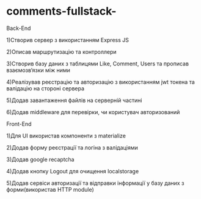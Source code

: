 # comments-fullstack-

Back-End

1)Створив сервер з використанням Express JS

2)Описав маршрутизацію та контроллери

3)Створив базу даних з таблицями Like, Comment, Users та прописав взаємозв‘язки між ними

4)Реалізував реєстрацію та авторизацію з використанням jwt токена та валідацію на стороні сервера

5)Додав завантаження файлів на серверній частині

6)Додав middleware для перевірки, чи користувач авторизований

Front-End

1)Для UI використав компоненти з materialize

2)Додав форму реєстрації та логіна з валідаціями

3)Додав google recaptcha

4)Додав кнопку Logout для очищення localstorage

5)Додав сервіси авторизації та відправки інформації у базу даних з форми(використав HTTP module)
